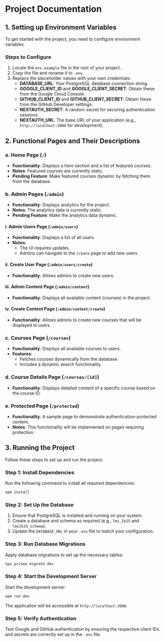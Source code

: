 # Project Documentation

## 1. Setting up Environment Variables
To get started with the project, you need to configure environment variables.

### Steps to Configure
1. Locate the `env.example` file in the root of your project.
2. Copy the file and rename it to `.env`.
3. Replace the placeholder values with your own credentials:
   - **DATABASE_URL**: Your PostgreSQL database connection string.
   - **GOOGLE_CLIENT_ID** and **GOOGLE_CLIENT_SECRET**: Obtain these from the Google Cloud Console.
   - **GITHUB_CLIENT_ID** and **GITHUB_CLIENT_SECRET**: Obtain these from the GitHub Developer settings.
   - **NEXTAUTH_SECRET**: A random secret for securing authentication sessions.
   - **NEXTAUTH_URL**: The base URL of your application (e.g., `http://localhost:3000` for development).

## 2. Functional Pages and Their Descriptions

### a. Home Page (`/`)
- **Functionality**: Displays a hero section and a list of featured courses.
- **Notes**: Featured courses are currently static.
- **Pending Feature**: Make featured courses dynamic by fetching them from the database.

### b. Admin Pages (`/admin`)
- **Functionality**: Displays analytics for the project.
- **Notes**: The analytics data is currently static.
- **Pending Feature**: Make the analytics data dynamic.

#### i. Admin Users Page (`/admin/users`)
- **Functionality**: Displays a list of all users.
- **Notes**:
  - The UI requires updates.
  - Admins can navigate to the `create` page to add new users.

#### ii. Create User Page (`/admin/users/create`)
- **Functionality**: Allows admins to create new users.

#### iii. Admin Content Page (`/admin/content`)
- **Functionality**: Displays all available content (courses) in the project.

#### iv. Create Content Page (`/admin/content/create`)
- **Functionality**: Allows admins to create new courses that will be displayed to users.

### c. Courses Page (`/courses`)
- **Functionality**: Displays all available courses to users.
- **Features**:
  - Fetches courses dynamically from the database.
  - Includes a dynamic search functionality.

### d. Course Details Page (`/courses/[id]`)
- **Functionality**: Displays detailed content of a specific course based on the course ID.

### e. Protected Page (`/protected`)
- **Functionality**: A sample page to demonstrate authentication-protected content.
- **Notes**: This functionality will be implemented on pages requiring protection.

## 3. Running the Project
Follow these steps to set up and run the project:

### Step 1: Install Dependencies
Run the following command to install all required dependencies:
```bash
npm install
```

### Step 2: Set Up the Database
1. Ensure that PostgreSQL is installed and running on your system.
2. Create a database and schema as required (e.g., `lms_2k25` and `lms2k25_schema`).
3. Update the `DATABASE_URL` in your `.env` file to match your configuration.

### Step 3: Run Database Migrations
Apply database migrations to set up the necessary tables:
```bash
npx prisma migrate dev
```

### Step 4: Start the Development Server
Start the development server:
```bash
npm run dev
```

The application will be accessible at `http://localhost:3000`.

### Step 5: Verify Authentication
Test Google and GitHub authentication by ensuring the respective client IDs and secrets are correctly set up in the `.env` file.

